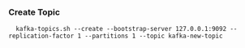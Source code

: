 ### Create Topic
```
  kafka-topics.sh --create --bootstrap-server 127.0.0.1:9092 --replication-factor 1 --partitions 1 --topic kafka-new-topic
```